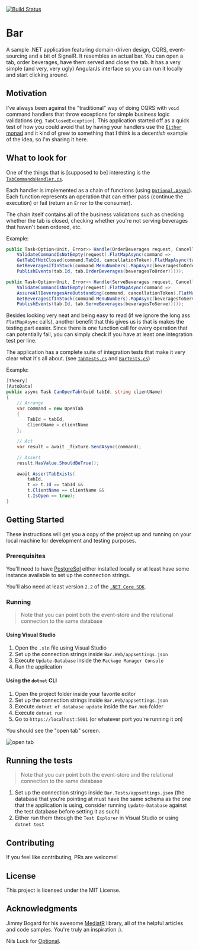 [![Build Status](https://travis-ci.org/dnikolovv/bar-event-sourcing.svg?branch=master)](https://travis-ci.org/dnikolovv/bar-event-sourcing)

# Bar

A sample .NET application featuring domain-driven design, CQRS, event-sourcing and a bit of SignalR. It resembles an actual bar. You can open a tab, order beverages, have them served and close the tab. It has a very simple (and very, very ugly) AngularJs interface so you can run it locally and start clicking around.

## Motivation

I've always been against the "traditional" way of doing CQRS with  `void` command handlers that throw exceptions for simple business logic validations (eg. `TabClosedException`). This application started off as a quick test of how you could avoid that by having your handlers use the [`Either` monad](https://devadventures.net/2018/09/20/real-life-examples-of-functional-c-sharp-either/) and it kind of grew to something that I think is a decent*ish* example of the idea, so I'm sharing it here.

## What to look for

One of the things that is [supposed to be] interesting is the [`TabCommandsHandler.cs`](https://github.com/dnikolovv/bar-event-sourcing/blob/master/Bar.CQRS/TabCommandsHandler.cs).

Each handler is implemented as a chain of functions (using [`Optional.Async`](https://github.com/dnikolovv/optional-async)). Each function represents an operation that can either pass (continue the execution) or fail (return an `Error` to the consumer).

The chain itself contains all of the business validations such as checking whether the tab is closed, checking whether you're not serving beverages that haven't been ordered, etc.

Example:

```csharp
public Task<Option<Unit, Error>> Handle(OrderBeverages request, CancellationToken cancellationToken) =>
    ValidateCommandIsNotEmpty(request).FlatMapAsync(command =>
    GetTabIfNotClosed(command.TabId, cancellationToken).FlatMapAsync(tab =>
    GetBeveragesIfInStock(command.MenuNumbers).MapAsync(beveragesToOrder =>
    PublishEvents(tab.Id, tab.OrderBeverages(beveragesToOrder)))));

public Task<Option<Unit, Error>> Handle(ServeBeverages request, CancellationToken cancellationToken) =>
    ValidateCommandIsNotEmpty(request).FlatMapAsync(command =>
    AssureAllBeveragesAreOutstanding(command, cancellationToken).FlatMapAsync(tab =>
    GetBeveragesIfInStock(command.MenuNumbers).MapAsync(beveragesToServe =>
    PublishEvents(tab.Id, tab.ServeBeverages(beveragesToServe)))));
```

Besides looking very neat and being easy to read (if we ignore the long ass `FlatMapAsync` calls), another benefit that this gives us is that is makes the testing part easier. Since there is one function call for every operation that can potentially fail, you can simply check if you have at least one integration test per line.

The application has a complete suite of integration tests that make it very clear what it's all about. (see [`TabTests.cs`](https://github.com/dnikolovv/bar-event-sourcing/blob/master/Bar.Tests/Tab/TabTests.cs) and [`BarTests.cs`](https://github.com/dnikolovv/bar-event-sourcing/blob/master/Bar.Tests/Bar/BarTests.cs))

Example:

```csharp
[Theory]
[AutoData]
public async Task CanOpenTab(Guid tabId, string clientName)
{
    // Arrange
    var command = new OpenTab
    {
        TabId = tabId,
        ClientName = clientName
    };

    // Act
    var result = await _fixture.SendAsync(command);

    // Assert
    result.HasValue.ShouldBeTrue();

    await AssertTabExists(
        tabId,
        t => t.Id == tabId &&
        t.ClientName == clientName &&
        t.IsOpen == true);
}
```

## Getting Started

These instructions will get you a copy of the project up and running on your local machine for development and testing purposes.

### Prerequisites

You'll need to have [PostgreSql](https://www.postgresql.org/download/) either installed locally or at least have some instance available to set up the connection strings.

You'll also need at least version `2.2` of the [`.NET Core SDK`](https://dotnet.microsoft.com/download).

### Running

> Note that you can point both the event-store and the relational connection to the same database

#### Using Visual Studio

1. Open the `.sln` file using Visual Studio
2. Set up the connection strings inside `Bar.Web/appsettings.json`
3. Execute `Update-Database` inside the `Package Manager Console`
4. Run the application

#### Using the `dotnet` CLI

1. Open the project folder inside your favorite editor
2. Set up the connection strings inside `Bar.Web/appsettings.json`
3. Execute `dotnet ef database update` inside the `Bar.Web` folder
4. Execute `dotnet run`
5. Go to `https://localhost:5001` (or whatever port you're running it on)

You should see the "open tab" screen.

![open tab](https://devadventures.net/wp-content/uploads/2018/12/open-tab-screen.png)

## Running the tests

> Note that you can point both the event-store and the relational connection to the same database

1. Set up the connection strings inside `Bar.Tests/appsettings.json` (the database that you're pointing at must have the same schema as the one that the application is using, consider running `Update-Database` against the test database before setting it as such)
2. Either run them through the `Test Explorer` in Visual Studio or using `dotnet test`

## Contributing

If you feel like contributing, PRs are welcome!

## License

This project is licensed under the MIT License.

## Acknowledgments

Jimmy Bogard for his awesome [MediatR](https://github.com/jbogard/MediatR) library, all of the helpful articles and code samples. You're truly an inspiration :).

Nils Luck for [Optional](https://github.com/nlkl/Optional).
